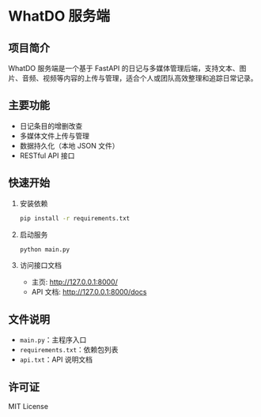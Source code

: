 # WhatDO 服务端

## 项目简介
WhatDO 服务端是一个基于 FastAPI 的日记与多媒体管理后端，支持文本、图片、音频、视频等内容的上传与管理，适合个人或团队高效整理和追踪日常记录。

## 主要功能
- 日记条目的增删改查
- 多媒体文件上传与管理
- 数据持久化（本地 JSON 文件）
- RESTful API 接口

## 快速开始

1. 安装依赖
   ```bash
   pip install -r requirements.txt
   ```

2. 启动服务
   ```bash
   python main.py
   ```

3. 访问接口文档
   - 主页: http://127.0.0.1:8000/
   - API 文档: http://127.0.0.1:8000/docs

## 文件说明

- `main.py`：主程序入口
- `requirements.txt`：依赖包列表
- `api.txt`：API 说明文档

## 许可证

MIT License
